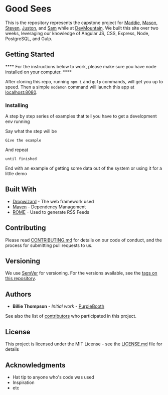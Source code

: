 # Good Sees

This is the repository represents the capstone project for [Maddie](https://github.com/heymaddieh), [Mason](https://github.com/masongalland), [Steven](https://github.com/Kiwicannon), [Juston](https://github.com/Hooseman), and [Sam](https://github.com/1nsomniac) while at [DevMountain](https://devmountain.com/). We built this site over two weeks, leveraging our knowledge of Angular JS, CSS, Express, Node, PostgreSQL, and Gulp.

## Getting Started

**** For the instructions below to work, please make sure you have node installed on your computer. ****

After cloning this repo, running ```npm i``` and ```gulp``` commands, will get you up to speed. Then a simple ```nodemon``` command will launch this app at [localhost:8080](localhost:8080).

### Installing

A step by step series of examples that tell you have to get a development env running

Say what the step will be

```
Give the example
```

And repeat

```
until finished
```

End with an example of getting some data out of the system or using it for a little demo


## Built With

* [Dropwizard](http://www.dropwizard.io/1.0.2/docs/) - The web framework used
* [Maven](https://maven.apache.org/) - Dependency Management
* [ROME](https://rometools.github.io/rome/) - Used to generate RSS Feeds

## Contributing

Please read [CONTRIBUTING.md](https://gist.github.com/PurpleBooth/b24679402957c63ec426) for details on our code of conduct, and the process for submitting pull requests to us.

## Versioning

We use [SemVer](http://semver.org/) for versioning. For the versions available, see the [tags on this repository](https://github.com/your/project/tags). 

## Authors

* **Billie Thompson** - *Initial work* - [PurpleBooth](https://github.com/PurpleBooth)

See also the list of [contributors](https://github.com/your/project/contributors) who participated in this project.

## License

This project is licensed under the MIT License - see the [LICENSE.md](LICENSE.md) file for details

## Acknowledgments

* Hat tip to anyone who's code was used
* Inspiration
* etc
